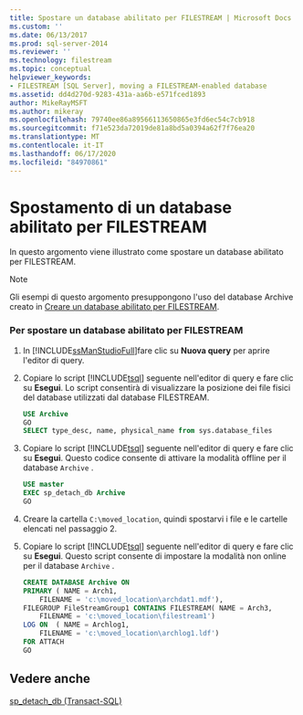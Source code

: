 ```yaml
---
title: Spostare un database abilitato per FILESTREAM | Microsoft Docs
ms.custom: ''
ms.date: 06/13/2017
ms.prod: sql-server-2014
ms.reviewer: ''
ms.technology: filestream
ms.topic: conceptual
helpviewer_keywords:
- FILESTREAM [SQL Server], moving a FILESTREAM-enabled database
ms.assetid: dd4d270d-9283-431a-aa6b-e571fced1893
author: MikeRayMSFT
ms.author: mikeray
ms.openlocfilehash: 79740ee86a89566113650865e3fd6ec54c7cb918
ms.sourcegitcommit: f71e523da72019de81a8bd5a0394a62f7f76ea20
ms.translationtype: MT
ms.contentlocale: it-IT
ms.lasthandoff: 06/17/2020
ms.locfileid: "84970861"
---
```

# <a name="move-a-filestream-enabled-database"></a>Spostamento di un database abilitato per FILESTREAM
  In questo argomento viene illustrato come spostare un database abilitato per FILESTREAM.  
  
> [!NOTE]  
>  Gli esempi di questo argomento presuppongono l'uso del database Archive creato in [Creare un database abilitato per FILESTREAM](create-a-filestream-enabled-database.md).  
  
### <a name="to-move-a-filestream-enabled-database"></a>Per spostare un database abilitato per FILESTREAM  
  
1.  In [!INCLUDE[ssManStudioFull](../../includes/ssmanstudiofull-md.md)]fare clic su **Nuova query** per aprire l'editor di query.  
  
2.  Copiare lo script [!INCLUDE[tsql](../../includes/tsql-md.md)] seguente nell'editor di query e fare clic su **Esegui**. Lo script consentirà di visualizzare la posizione dei file fisici del database utilizzati dal database FILESTREAM.  
  
    ```sql  
    USE Archive  
    GO  
    SELECT type_desc, name, physical_name from sys.database_files  
    ```  
  
3.  Copiare lo script [!INCLUDE[tsql](../../includes/tsql-md.md)] seguente nell'editor di query e fare clic su **Esegui**. Questo codice consente di attivare la modalità offline per il database `Archive` .  
  
    ```sql  
    USE master  
    EXEC sp_detach_db Archive  
    GO  
    ```  
  
4.  Creare la cartella `C:\moved_location`, quindi spostarvi i file e le cartelle elencati nel passaggio 2.  
  
5.  Copiare lo script [!INCLUDE[tsql](../../includes/tsql-md.md)] seguente nell'editor di query e fare clic su **Esegui**. Questo script consente di impostare la modalità non online per il database `Archive` .  
  
    ```sql  
    CREATE DATABASE Archive ON  
    PRIMARY ( NAME = Arch1,  
        FILENAME = 'c:\moved_location\archdat1.mdf'),  
    FILEGROUP FileStreamGroup1 CONTAINS FILESTREAM( NAME = Arch3,  
        FILENAME = 'c:\moved_location\filestream1')  
    LOG ON  ( NAME = Archlog1,  
        FILENAME = 'c:\moved_location\archlog1.ldf')  
    FOR ATTACH  
    GO  
    ```  
  
## <a name="see-also"></a>Vedere anche  
 [sp_detach_db &#40;Transact-SQL&#41;](/sql/relational-databases/system-stored-procedures/sp-detach-db-transact-sql)  
  
  
